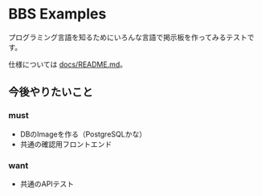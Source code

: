 # BBS Examples

プログラミング言語を知るためにいろんな言語で掲示板を作ってみるテストです。

仕様については [docs/README.md](./docs/README.md)。

## 今後やりたいこと

### must

- DBのImageを作る（PostgreSQLかな）
- 共通の確認用フロントエンド

### want

- 共通のAPIテスト
